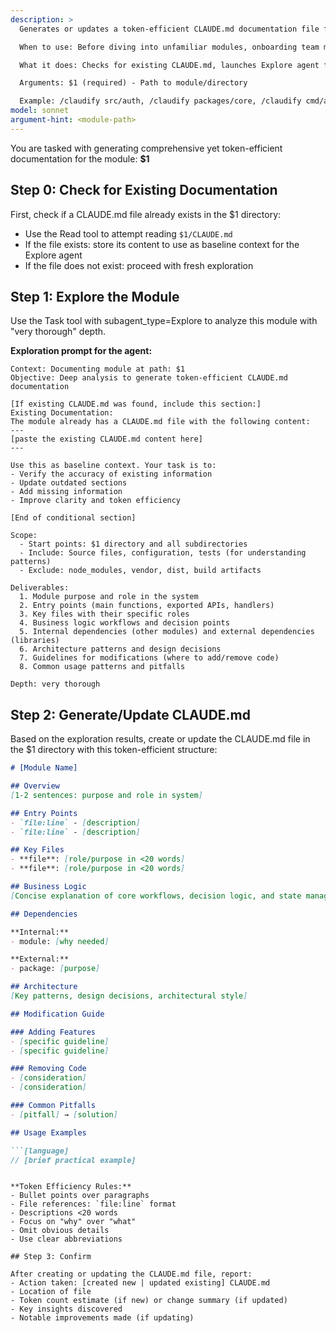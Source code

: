 ```yaml
---
description: >
  Generates or updates a token-efficient CLAUDE.md documentation file for a specific module or directory. This command uses the specialized Explore agent to deeply analyze the module and creates comprehensive yet concise documentation focused on business logic, entry points, key files, dependencies, and modification guidelines. If CLAUDE.md already exists, it uses it as baseline context to improve and update the documentation.

  When to use: Before diving into unfamiliar modules, onboarding team members, after refactoring, when you need to understand business logic of a feature, or to update outdated documentation.

  What it does: Checks for existing CLAUDE.md, launches Explore agent for thorough analysis (using existing docs as context if available), identifies entry points and key files, infers business logic and patterns, generates or updates CLAUDE.md in the module directory with token-efficient structure.

  Arguments: $1 (required) - Path to module/directory

  Example: /claudify src/auth, /claudify packages/core, /claudify cmd/api
model: sonnet
argument-hint: <module-path>
---
```


You are tasked with generating comprehensive yet token-efficient documentation for the module: **$1**

## Step 0: Check for Existing Documentation

First, check if a CLAUDE.md file already exists in the $1 directory:

- Use the Read tool to attempt reading `$1/CLAUDE.md`
- If the file exists: store its content to use as baseline context for the Explore agent
- If the file does not exist: proceed with fresh exploration

## Step 1: Explore the Module

Use the Task tool with subagent_type=Explore to analyze this module with "very thorough" depth.

**Exploration prompt for the agent:**

```
Context: Documenting module at path: $1
Objective: Deep analysis to generate token-efficient CLAUDE.md documentation

[If existing CLAUDE.md was found, include this section:]
Existing Documentation:
The module already has a CLAUDE.md file with the following content:
---
[paste the existing CLAUDE.md content here]
---

Use this as baseline context. Your task is to:
- Verify the accuracy of existing information
- Update outdated sections
- Add missing information
- Improve clarity and token efficiency

[End of conditional section]

Scope:
  - Start points: $1 directory and all subdirectories
  - Include: Source files, configuration, tests (for understanding patterns)
  - Exclude: node_modules, vendor, dist, build artifacts

Deliverables:
  1. Module purpose and role in the system
  2. Entry points (main functions, exported APIs, handlers)
  3. Key files with their specific roles
  4. Business logic workflows and decision points
  5. Internal dependencies (other modules) and external dependencies (libraries)
  6. Architecture patterns and design decisions
  7. Guidelines for modifications (where to add/remove code)
  8. Common usage patterns and pitfalls

Depth: very thorough
```

## Step 2: Generate/Update CLAUDE.md

Based on the exploration results, create or update the CLAUDE.md file in the $1 directory with this token-efficient structure:

```markdown
# [Module Name]

## Overview
[1-2 sentences: purpose and role in system]

## Entry Points
- `file:line` - [description]
- `file:line` - [description]

## Key Files
- **file**: [role/purpose in <20 words]
- **file**: [role/purpose in <20 words]

## Business Logic
[Concise explanation of core workflows, decision logic, and state management]

## Dependencies

**Internal:**
- module: [why needed]

**External:**
- package: [purpose]

## Architecture
[Key patterns, design decisions, architectural style]

## Modification Guide

### Adding Features
- [specific guideline]
- [specific guideline]

### Removing Code
- [consideration]
- [consideration]

### Common Pitfalls
- [pitfall] → [solution]

## Usage Examples

```[language]
// [brief practical example]
```
```

**Token Efficiency Rules:**
- Bullet points over paragraphs
- File references: `file:line` format
- Descriptions <20 words
- Focus on "why" over "what"
- Omit obvious details
- Use clear abbreviations

## Step 3: Confirm

After creating or updating the CLAUDE.md file, report:
- Action taken: [created new | updated existing] CLAUDE.md
- Location of file
- Token count estimate (if new) or change summary (if updated)
- Key insights discovered
- Notable improvements made (if updating)
